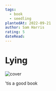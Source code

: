 ```yaml
---
tags:
  - book
  - seedling
plantedAt: 2022-09-21
author: Sam Harris
rating: 5
dateRead:
---
```


# Lying

![cover](https://i.gr-assets.com/images/S/compressed.photo.goodreads.com/books/1440069862l/18869177._SX318_.jpg)

'tis a good book